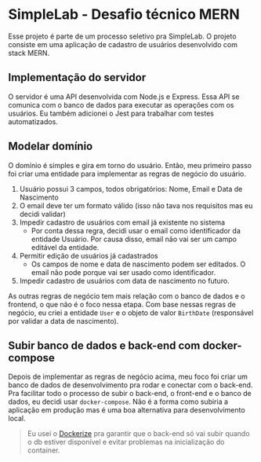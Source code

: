 # SimpleLab - Desafio técnico MERN

Esse projeto é parte de um processo seletivo pra SimpleLab. O projeto consiste em uma aplicação de cadastro de usuários desenvolvido com stack MERN.

## Implementação do servidor

O servidor é uma API desenvolvida com Node.js e Express. Essa API se comunica com o banco de dados para executar as operações com os usuários. Eu também adicionei o Jest para trabalhar com testes automatizados.

## Modelar domínio

O domínio é simples e gira em torno do usuário. Então, meu primeiro passo foi criar uma entidade para implementar as regras de negócio do usuário.

1. Usuário possui 3 campos, todos obrigatórios: Nome, Email e Data de Nascimento
2. O email deve ter um formato válido (isso não tava nos requisitos mas eu decidi validar)
3. Impedir cadastro de usuários com email já existente no sistema
   - Por conta dessa regra, decidi usar o email como identificador da entidade Usuário. Por causa disso, email não vai ser um campo editável da entidade.
4. Permitir edição de usuários já cadastrados
   - Os campos de nome e data de nascimento podem ser editados. O email não pode porque vai ser usado como identificador.
5. Impedir cadastro de usuários com data de nascimento no futuro.

As outras regras de negócio tem mais relação com o banco de dados e o frontend, o que não é o foco nessa etapa. Com base nessas regras de negócio, eu criei a entidade `User` e o objeto de valor `BirthDate` (responsável por validar a data de nascimento).

## Subir banco de dados e back-end com docker-compose

Depois de implementar as regras de negócio acima, meu foco foi criar um banco de dados de desenvolvimento pra rodar e conectar com o back-end. Pra facilitar todo o processo de subir o back-end, o front-end e o banco de dados, eu decidi usar `docker-compose`. Não é a forma como subiria a aplicação em produção mas é uma boa alternativa para desenvolvimento local.

> Eu usei o [Dockerize](https://github.com/jwilder/dockerize) pra garantir que o back-end só vai subir quando o db estiver disponível e evitar problemas na inicialização do container.
